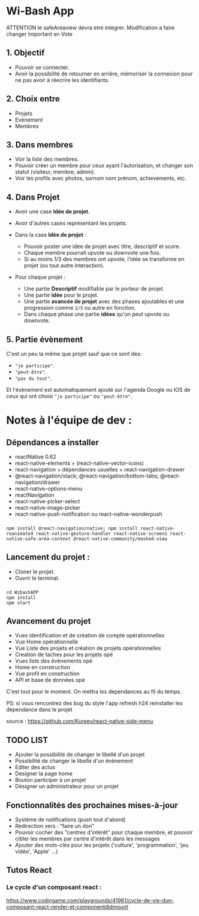 # Wi-Bash App

ATTENTION le safeAreaview devra etre integrer.
Modification a faire changer Important en Vote

## 1. Objectif

-   Pouvoir se connecter.
-   Avoir la possibilité de retourner en arrière, mémoriser la connexion pour ne pas avoir à réecrire les identifiants.

## 2. Choix entre

-   Projets
-   Evènement
-   Membres

## 3. Dans membres

-   Voir la liste des membres.
-   Pouvoir créer un membre pour ceux ayant l'autorisation, et changer son statut (visiteur, membre, admin).
-   Voir les profils avec photos, surnom nom prénom, achievements, etc.

## 4. Dans Projet

-   Avoir une case **Idée de projet**.
-   Avoir d'autres cases représentant les projets.

-   Dans la case **Idée de projet** :

    -   Pouvoir poster une idée de projet avec titre, descriptif et score.
    -   Chaque membre pourrait upvote ou downvote une fois.
    -   Si au moins 1/3 des membres ont upvote, l'idée se transforme en projet (ou tout autre interaction).

-   Pour chaque projet :

    -   Une partie **Descriptif** modifiable par le porteur de projet.
    -   Une partie **idée** pour le projet.
    -   Une partie **avancée de projet** avec des phases ajoutables et une progression comme `2/5` ou autre en fonction.
    -   Dans chaque phase une partie **idées** qu'on peut upvote ou downvote.

## 5. Partie évènement

C'est un peu la même que projet sauf que ce sont des:

-   `"je participe"`.
-   `"peut-être"`.
-   `"pas du tout"`.

Et l'évènement est automatiquement ajouté sur l'agenda Google ou IOS de ceux qui ont choisi `"je participe"` ou `"peut-être"`.

# Notes à l'équipe de dev :

## Dépendances a installer

-   reactNative 0.62
-   react-native-elements + (react-native-vector-icons)
-   react-navigation + dépendances usuelles + react-navigation-drawer
-   @react-navigation/stack; @react-navigation/bottom-tabs; @react-navigation/drawer
-   react-native-options-menu
-   reactNavigation
-   react-native-picker-select
-   react-native-image-picker
-   react-native-push-notification ou react-native-wonderpush

###

    npm install @react-navigation/native; npm install react-native-reanimated react-native-gesture-handler react-native-screens react-native-safe-area-context @react-native-community/masked-view

## Lancement du projet :

-   Cloner le projet.
-   Ouvrir le terminal.

###

    cd WibashAPP
    npm install
    npm start

## Avancement du projet
-   Vues identification et de création de compte opérationnelles
-   Vue Home opérationnelle
-   Vue Liste des projets et création de projets opérationnelles
-   Creation de taches pour les projets opé
-   Vues liste des évènements opé
-   Home en construction
-   Vue profil en construction
-   API et base de données opé


C'est tout pour le moment. On mettra les dependances au fil du temps.

PS: si vous rencontrez des bug du style l'app refresh h24 reinstaller les dependance dans le projet

source :
https://github.com/Kureev/react-native-side-menu

## TODO LIST
-   Ajouter la possibilité de changer le libellé d'un projet
-   Possibilité de changer le libellé d'un événement
-   Editer des actus
-   Designer la page home
-   Bouton participer à un projet
-   Désigner un administrateur pour un projet

## Fonctionnalités des prochaines mises-à-jour
-   Système de notifications (push tout d'abord)
-   Redirection vers : "faire un don"
-   Pouvoir cocher des "centres d'intérêt" pour chaque membre, et pouvoir cibler les membres par centre d'intérêt dans les messages
-   Ajouter des mots-clés pour les projets ('culture', 'programmation', 'jeu vidéo', 'Apple' ...)


## Tutos React

### Le cycle d'un composant react :
https://www.codingame.com/playgrounds/41961/cycle-de-vie-dun-composant-react-render-et-componentdidmount